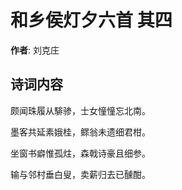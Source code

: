 # 和乡侯灯夕六首  其四

**作者**: 刘克庄

## 诗词内容

颇闻珠履从騑骖，士女憧憧忘北南。

墨客共延素娥桂，鳏翁未遗细君柑。

坐窗书癖惟孤炷，森戟诗豪且细参。

输与邻村垂白叟，卖薪归去已醺酣。

